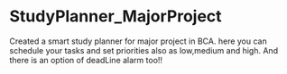# StudyPlanner_MajorProject
Created a smart study planner for major project in BCA. here you can schedule your tasks and set priorities also as low,medium and high. And there is an option of deadLine alarm too!!
